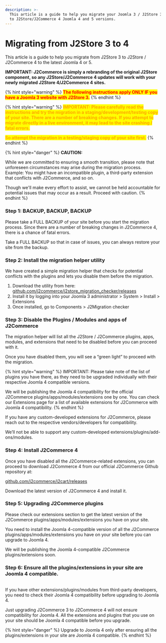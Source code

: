 ```yaml
---
description: >-
  This article is a guide to help you migrate your Joomla 3 / J2Store 3 website
  to J2Store/J2Commerce 4 Joomla 4 and 5 versions.
---
```


# Migrating from J2Store 3 to 4

This article is a guide to help you migrate from J2Store 3 to J2Store / J2Commerce 4 to the latest Joomla 4 or 5.

**IMPORTANT: J2Commerce is simply a rebranding of the original J2Store component, so any J2Store/J2Commerce 4 updates will work with your newly migrated J2Store 4/J2Commerce 4 sites.**

{% hint style="warning" %}
<mark style="color:red;">**The following instructions apply ONLY IF you have a Joomla 3 website with J2Store 3.**</mark>
{% endhint %}

{% hint style="warning" %}
<mark style="color:orange;">**IMPORTANT: Please carefully read the instructions and try the migration in a staging/development/testing copy of your site. There are a number of breaking changes. If you attempt to migrate directly in a live environment, it may lead to the site crashing / fatal errors.**</mark>

<mark style="color:orange;">**So attempt the migration in a testing/staging copy of your site first.**</mark>
{% endhint %}

{% hint style="danger" %}
**CAUTION:**

While we are committed to ensuring a smooth transition, please note that unforeseen circumstances may arise during the migration process. Example: You might have an incompatible plugin, a third-party extension that conflicts with J2Commerce, and so on.

Though we'll make every effort to assist, we cannot be held accountable for potential issues that may occur as a result. Proceed with caution.
{% endhint %}

### Step 1: BACKUP, BACKUP, BACKUP

Please take a FULL BACKUP of your site before you start the migration process. Since there are a number of breaking changes in J2Commerce 4, there is a chance of fatal errors.

Take a FULL BACKUP so that in case of issues, you can always restore your site from the backup.

### Step 2: Install the migration helper utility

We have created a simple migration helper that checks for potential conflicts with the plugins and lets you disable them before the migration.

1. Download the utility from here: [github.com/j2commerce/j2store\_migration\_checker/releases](https://github.com/j2commerce/j2store_migration_checker/releases)
2. Install it by logging into your Joomla 3 administrator > System > Install > Extensions
3. Once installed, go to Components > J2Migration checker

### Step 3: Disable the Plugins / Modules and apps of J2Commerce

The migration helper will list all the J2Store / J2Commerce plugins, apps, modules, and extensions that need to be disabled before you can proceed with it.

Once you have disabled them, you will see a “green light” to proceed with the migration.

{% hint style="warning" %}
IMPORTANT: Please take note of the list of plugins you have there, as they need to be upgraded individually with their respective Joomla 4 compatible versions.

We will be publishing the Joomla 4 compatibility for the official J2Commerce plugins/apps/modules/extensions one by one. You can check our Extensions page for a list of available extensions for J2Commerce with Joomla 4 compatibility.
{% endhint %}

If you have any custom-developed extensions for J2Commerce, please reach out to the respective vendors/developers for compatibility.

We’ll not be able to support any custom-developed extensions/plugins/add-ons/modules.

### Step 4: Install J2Commerce 4

Once you have disabled all the J2Commerce-related extensions, you can proceed to download J2Commerce 4 from our official J2Commerce Github repository at:

[github.com/j2commerce/j2cart/releases](https://github.com/j2commerce/j2cart/releases)

Download the latest version of J2Commerce 4 and install it.

### Step 5: Upgrading J2Commerce plugins

Please check our extensions section to get the latest version of the J2Commerce plugins/apps/modules/extensions you have on your site.

You need to install the Joomla 4-compatible version of all the J2Commerce plugins/apps/modules/extensions you have on your site before you can upgrade to Joomla 4.

We will be publishing the Joomla 4-compatible J2Commerce plugins/extensions soon.

### Step 6: Ensure all the plugins/extensions in your site are Joomla 4 compatible.

\
If you have other extensions/plugins/modules from third-party developers, you need to check their Joomla 4 compatibility before upgrading to Joomla 4.

Just upgrading J2Commerce 3 to J2Commerce 4 will not ensure compatibility for Joomla 4. All the extensions and plugins that you use on your site should be Joomla 4 compatible before you upgrade.

{% hint style="danger" %}
Upgrade to Joomla 4 only after ensuring all the plugins/extensions in your site are Joomla 4 compatible.
{% endhint %}
